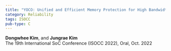 ```yaml
---
title: "YOCO: Unified and Efficient Memory Protection for High Bandwidth Memory"
category: Reliability
tags: ISOCC
pub-type: C
---
```


**Dongwhee Kim**, and **Jungrae Kim** <br>
The 19th International SoC Conference (ISOCC 2022), Oral, Oct. 2022
